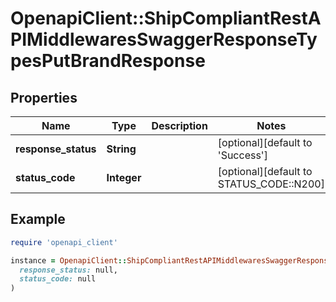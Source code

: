 # OpenapiClient::ShipCompliantRestAPIMiddlewaresSwaggerResponseTypesPutBrandResponse

## Properties

| Name | Type | Description | Notes |
| ---- | ---- | ----------- | ----- |
| **response_status** | **String** |  | [optional][default to &#39;Success&#39;] |
| **status_code** | **Integer** |  | [optional][default to STATUS_CODE::N200] |

## Example

```ruby
require 'openapi_client'

instance = OpenapiClient::ShipCompliantRestAPIMiddlewaresSwaggerResponseTypesPutBrandResponse.new(
  response_status: null,
  status_code: null
)
```

